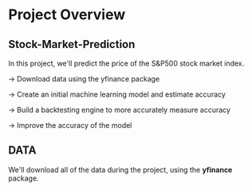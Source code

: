 
# Project Overview
## Stock-Market-Prediction





In this project, we'll predict the price of the S&P500 stock market index.


->  Download data using the yfinance package



->  Create an initial machine learning model and estimate accuracy


->  Build a backtesting engine to more accurately measure accuracy



->  Improve the accuracy of the model



## DATA

We'll download all of the data during the project, using the __yfinance__ package.



